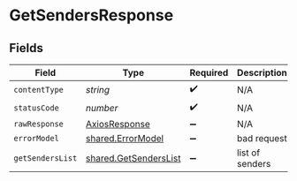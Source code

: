 # GetSendersResponse


## Fields

| Field                                                          | Type                                                           | Required                                                       | Description                                                    |
| -------------------------------------------------------------- | -------------------------------------------------------------- | -------------------------------------------------------------- | -------------------------------------------------------------- |
| `contentType`                                                  | *string*                                                       | :heavy_check_mark:                                             | N/A                                                            |
| `statusCode`                                                   | *number*                                                       | :heavy_check_mark:                                             | N/A                                                            |
| `rawResponse`                                                  | [AxiosResponse](https://axios-http.com/docs/res_schema)        | :heavy_minus_sign:                                             | N/A                                                            |
| `errorModel`                                                   | [shared.ErrorModel](../../models/shared/errormodel.md)         | :heavy_minus_sign:                                             | bad request                                                    |
| `getSendersList`                                               | [shared.GetSendersList](../../models/shared/getsenderslist.md) | :heavy_minus_sign:                                             | list of senders                                                |